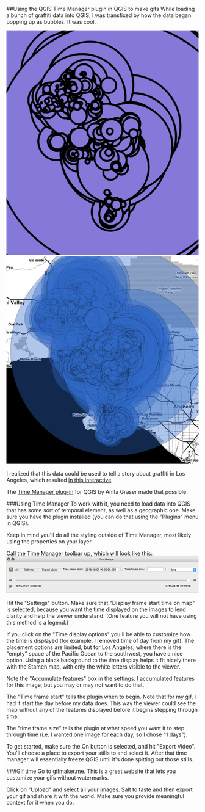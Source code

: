 ##Using the QGIS Time Manager plugin in QGIS to make gifs
While loading a bunch of graffiti data into QGIS, I was transfixed by how the data began popping up as bubbles. It was cool.

![](./images/purp.png)![](./images/blu.png)


I realized that this data could be used to tell a story about graffiti in Los Angeles, which resulted [in this interactive](http://projects.scpr.org/maps/graffiti-map/).

The [Time Manager plug-in](http://anitagraser.com/projects/time-manager/) for QGIS by Anita Graser made that possible.


###Using Time Manager
To work with it, you need to load data into QGIS that has some sort of temporal element, as well as a geographic one. Make sure you have the plugin installed (you can do that using the "Plugins" menu in QGIS). 

Keep in mind you'll do all the styling outside of Time Manager, most likely using the properties on your layer.

Call the Time Manager toolbar up, which will look like this:
![](./images/time_mgr.png)

Hit the "Settings" button. Make sure that "Display frame start time on map" is selected, because you want the time displayed on the images to lend clarity and help the viewer understand. (One feature you will not have using this method is a legend.)

If you click on the "Time display options" you'll be able to customize how the time is displayed (for example, I removed time of day from my gif). The placement options are limited, but for Los Angeles, where there is the "empty" space of the Pacific Ocean to the southwest, you have a nice option. Using a black background to the time display helps it fit nicely there with the Stamen map, with only the white letters visible to the viewer.

Note the "Accumulate features" box in the settings. I accumulated features for this image, but you may or may not want to do that.

The "Time frame start" tells the plugin when to begin. Note that for my gif, I had it start the day before my data does. This way the viewer could see the map without any of the features displayed before it begins stepping through time.

The "time frame size" tells the plugin at what speed you want it to step through time (i.e. I wanted one image for each day, so I chose "1 days").

To get started, make sure the On button is selected, and hit "Export Video". You'll choose a place to export your stills to and select it. After that time manager will essentially freeze QGIS until it's done spitting out those stills.

###Gif time
Go to [gifmaker.me](http://gifmaker.me/). This is a great website that lets you customize your gifs without watermarks.

Click on "Upload" and select all your images. Salt to taste and then export your gif and share it with the world. Make sure you provide meaningful context for it when you do.